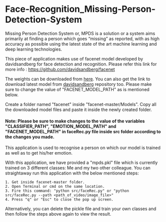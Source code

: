 # Face-Recognition_Missing-Person-Detection-System
Missing Person Detection System or, MPDS is a solution or a system aims primarily at finding a person which goes “missing” as reported, with as high accuracy as possible using the latest state of the art machine learning and deep learning technologies.


This piece of application makes use of facenet model developed by davidsandberg for face detection and recognition. Please refer this link for more info : https://github.com/davidsandberg/facenet

The weights can be downloaded from [here](https://drive.google.com/open?id=1bXEJmjmd750F53DsDv9B2vc1thbxlJrE).
You can also get the link to download latest model from [davidsandberg](https://github.com/davidsandberg/facenet) repository too. Please make sure to change the value of "FACENET_MODEL_PATH" as is mentioned below.

Create a folder named "facenet" inside "facenet-master/Models". Copy all the downloaded model files and paste it inside the newly created folder.

#### Note: Please be sure to make changes to the value of the variables "CLASSIFIER_PATH", "EMOTION_MODEL_PATH" and "FACENET_MODEL_PATH" in faceRec.py file inside src folder according to the changes you made.

This application is used to recognise a person on which our model is trained as well as to get his/her emotion.

With this application, we have provided a "mpds.pkl" file which is currently trained on 3 different classes: Me and my two other colleague. You can straightaway run this application with the below mentioned steps:

	1. Get inside facenet-master folder.
	2. Open Terminal or cmd on the same location.
	3. Fire this command: "python src/faceRec.py" or "python src/faceRec.py --path <path_of_video/image_file>"
	4. Press "q" or "Esc" to close the pop up screen.
	
Alternatively, you can delete the pickle file and train your own classes and then follow the steps above again to view the result.